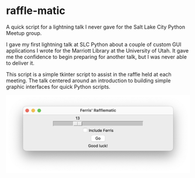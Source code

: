 # raffle-matic
A quick script for a lightning talk I never gave for the Salt Lake City Python Meetup group.

I gave my first lightning talk at SLC Python about a couple of custom GUI applications I wrote for the Marriott Library at the University of Utah. It gave me the confidence to begin preparing for another talk, but I was never able to deliver it.

This script is a simple tkinter script to assist in the raffle held at each meeting. The talk centered around an introduction to building simple graphic interfaces for quick Python scripts.



![running](images/running.png)